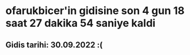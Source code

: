 # ofarukbicer'in gidisine son 4 gun 18 saat 27 dakika 54 saniye kaldi

## Gidis tarihi: 30.09.2022 :(